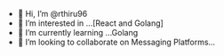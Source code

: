 - 👋 Hi, I’m @rthiru96
- 👀 I’m interested in ...[React and Golang]
- 🌱 I’m currently learning ...Golang
- 💞️ I’m looking to collaborate on Messaging Platforms...


<!---
rthiru96/rthiru96 is a ✨ special ✨ repository because its `README.md` (this file) appears on your GitHub profile.
You can click the Preview link to take a look at your changes.
--->
